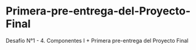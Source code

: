# Primera-pre-entrega-del-Proyecto-Final
Desafío N°1 - 4. Componentes I + Primera pre-entrega del Proyecto Final
